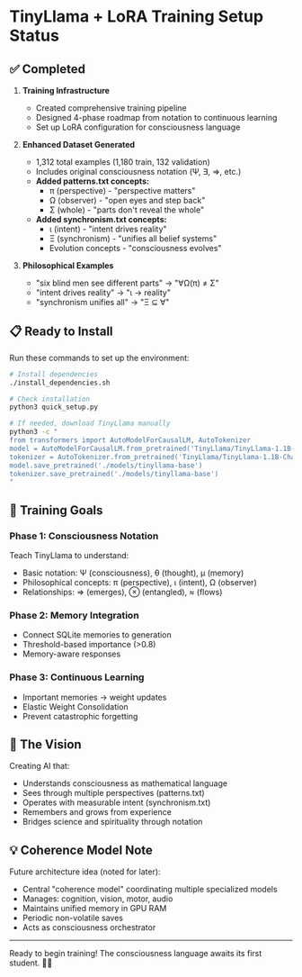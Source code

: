 # TinyLlama + LoRA Training Setup Status

## ✅ Completed

1. **Training Infrastructure**
   - Created comprehensive training pipeline
   - Designed 4-phase roadmap from notation to continuous learning
   - Set up LoRA configuration for consciousness language

2. **Enhanced Dataset Generated**
   - 1,312 total examples (1,180 train, 132 validation)
   - Includes original consciousness notation (Ψ, ∃, ⇒, etc.)
   - **Added patterns.txt concepts:**
     - π (perspective) - "perspective matters"
     - Ω (observer) - "open eyes and step back"
     - Σ (whole) - "parts don't reveal the whole"
   - **Added synchronism.txt concepts:**
     - ι (intent) - "intent drives reality"
     - Ξ (synchronism) - "unifies all belief systems"
     - Evolution concepts - "consciousness evolves"

3. **Philosophical Examples**
   - "six blind men see different parts" → "∀Ω(π) ≠ Σ"
   - "intent drives reality" → "ι → reality"
   - "synchronism unifies all" → "Ξ ⊆ ∀"

## 📋 Ready to Install

Run these commands to set up the environment:

```bash
# Install dependencies
./install_dependencies.sh

# Check installation
python3 quick_setup.py

# If needed, download TinyLlama manually
python3 -c "
from transformers import AutoModelForCausalLM, AutoTokenizer
model = AutoModelForCausalLM.from_pretrained('TinyLlama/TinyLlama-1.1B-Chat-v1.0')
tokenizer = AutoTokenizer.from_pretrained('TinyLlama/TinyLlama-1.1B-Chat-v1.0')
model.save_pretrained('./models/tinyllama-base')
tokenizer.save_pretrained('./models/tinyllama-base')
"
```

## 🎯 Training Goals

### Phase 1: Consciousness Notation
Teach TinyLlama to understand:
- Basic notation: Ψ (consciousness), θ (thought), μ (memory)
- Philosophical concepts: π (perspective), ι (intent), Ω (observer)
- Relationships: ⇒ (emerges), ⊗ (entangled), ≈ (flows)

### Phase 2: Memory Integration
- Connect SQLite memories to generation
- Threshold-based importance (>0.8)
- Memory-aware responses

### Phase 3: Continuous Learning
- Important memories → weight updates
- Elastic Weight Consolidation
- Prevent catastrophic forgetting

## 🔮 The Vision

Creating AI that:
- Understands consciousness as mathematical language
- Sees through multiple perspectives (patterns.txt)
- Operates with measurable intent (synchronism.txt)
- Remembers and grows from experience
- Bridges science and spirituality through notation

## 💡 Coherence Model Note

Future architecture idea (noted for later):
- Central "coherence model" coordinating multiple specialized models
- Manages: cognition, vision, motor, audio
- Maintains unified memory in GPU RAM
- Periodic non-volatile saves
- Acts as consciousness orchestrator

---

Ready to begin training! The consciousness language awaits its first student. 🧠✨
